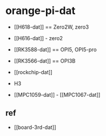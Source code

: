 
# orange-pi-dat

- [[H618-dat]] == Zero2W, zero3

- [[H616-dat]] - zero2

- [[RK3588-dat]] == OPI5, OPI5-pro

- [[RK3566-dat]] == OPI3B

- [[rockchip-dat]]

- H3



- [[MPC1059-dat]] - [[MPC1067-dat]]

## ref 

- [[board-3rd-dat]]
